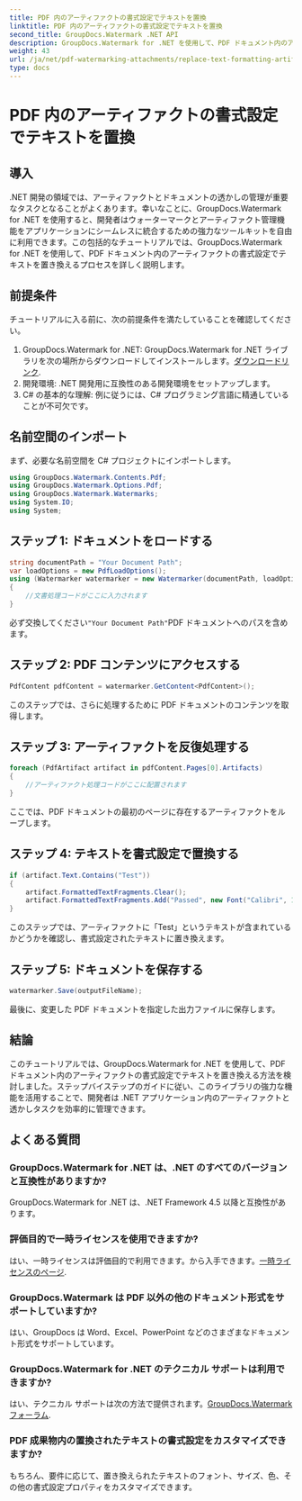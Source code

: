 ```yaml
---
title: PDF 内のアーティファクトの書式設定でテキストを置換
linktitle: PDF 内のアーティファクトの書式設定でテキストを置換
second_title: GroupDocs.Watermark .NET API
description: GroupDocs.Watermark for .NET を使用して、PDF ドキュメント内のアーティファクトの書式設定でテキストを置き換える方法を学びます。ドキュメント管理を簡単に改善します。
weight: 43
url: /ja/net/pdf-watermarking-attachments/replace-text-formatting-artifact-pdf/
type: docs
---
```

# PDF 内のアーティファクトの書式設定でテキストを置換

## 導入
.NET 開発の領域では、アーティファクトとドキュメントの透かしの管理が重要なタスクとなることがよくあります。幸いなことに、GroupDocs.Watermark for .NET を使用すると、開発者はウォーターマークとアーティファクト管理機能をアプリケーションにシームレスに統合するための強力なツールキットを自由に利用できます。この包括的なチュートリアルでは、GroupDocs.Watermark for .NET を使用して、PDF ドキュメント内のアーティファクトの書式設定でテキストを置き換えるプロセスを詳しく説明します。
## 前提条件
チュートリアルに入る前に、次の前提条件を満たしていることを確認してください。
1.  GroupDocs.Watermark for .NET: GroupDocs.Watermark for .NET ライブラリを次の場所からダウンロードしてインストールします。[ダウンロードリンク](https://releases.groupdocs.com/Watermark/net/).
2. 開発環境: .NET 開発用に互換性のある開発環境をセットアップします。
3. C# の基本的な理解: 例に従うには、C# プログラミング言語に精通していることが不可欠です。

## 名前空間のインポート
まず、必要な名前空間を C# プロジェクトにインポートします。
```csharp
using GroupDocs.Watermark.Contents.Pdf;
using GroupDocs.Watermark.Options.Pdf;
using GroupDocs.Watermark.Watermarks;
using System.IO;
using System;
```
## ステップ 1: ドキュメントをロードする
```csharp
string documentPath = "Your Document Path";
var loadOptions = new PdfLoadOptions();
using (Watermarker watermarker = new Watermarker(documentPath, loadOptions))
{
    //文書処理コードがここに入力されます
}
```
必ず交換してください`"Your Document Path"`PDF ドキュメントへのパスを含めます。
## ステップ 2: PDF コンテンツにアクセスする
```csharp
PdfContent pdfContent = watermarker.GetContent<PdfContent>();
```
このステップでは、さらに処理するために PDF ドキュメントのコンテンツを取得します。
## ステップ 3: アーティファクトを反復処理する
```csharp
foreach (PdfArtifact artifact in pdfContent.Pages[0].Artifacts)
{
    //アーティファクト処理コードがここに配置されます
}
```
ここでは、PDF ドキュメントの最初のページに存在するアーティファクトをループします。
## ステップ 4: テキストを書式設定で置換する
```csharp
if (artifact.Text.Contains("Test"))
{
    artifact.FormattedTextFragments.Clear();
    artifact.FormattedTextFragments.Add("Passed", new Font("Calibri", 19, FontStyle.Bold), Color.Red, Color.Aqua);
}
```
このステップでは、アーティファクトに「Test」というテキストが含まれているかどうかを確認し、書式設定されたテキストに置き換えます。
## ステップ 5: ドキュメントを保存する
```csharp
watermarker.Save(outputFileName);
```
最後に、変更した PDF ドキュメントを指定した出力ファイルに保存します。

## 結論
このチュートリアルでは、GroupDocs.Watermark for .NET を使用して、PDF ドキュメント内のアーティファクトの書式設定でテキストを置き換える方法を検討しました。ステップバイステップのガイドに従い、このライブラリの強力な機能を活用することで、開発者は .NET アプリケーション内のアーティファクトと透かしタスクを効率的に管理できます。
## よくある質問
### GroupDocs.Watermark for .NET は、.NET のすべてのバージョンと互換性がありますか?
GroupDocs.Watermark for .NET は、.NET Framework 4.5 以降と互換性があります。
### 評価目的で一時ライセンスを使用できますか?
はい、一時ライセンスは評価目的で利用できます。から入手できます。[一時ライセンスのページ](https://purchase.groupdocs.com/temporary-license/).
### GroupDocs.Watermark は PDF 以外の他のドキュメント形式をサポートしていますか?
はい、GroupDocs は Word、Excel、PowerPoint などのさまざまなドキュメント形式をサポートしています。
### GroupDocs.Watermark for .NET のテクニカル サポートは利用できますか?
はい、テクニカル サポートは次の方法で提供されます。[GroupDocs.Watermark フォーラム](https://forum.groupdocs.com/c/watermark/19).
### PDF 成果物内の置換されたテキストの書式設定をカスタマイズできますか?
もちろん、要件に応じて、置き換えられたテキストのフォント、サイズ、色、その他の書式設定プロパティをカスタマイズできます。